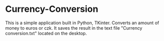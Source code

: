 # Currency-Conversion
This is a simple application built in Python, TKinter. Converts an amount of money to euros or czk.
It saves the result in the text file "Currency conversion.txt" located on the desktop.
